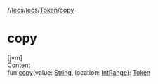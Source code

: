 //[lecs](../../index.md)/[lecs](../index.md)/[Token](index.md)/[copy](copy.md)



# copy  
[jvm]  
Content  
fun [copy](copy.md)(value: [String](https://kotlinlang.org/api/latest/jvm/stdlib/kotlin/-string/index.html), location: [IntRange](https://kotlinlang.org/api/latest/jvm/stdlib/kotlin.ranges/-int-range/index.html)): [Token](index.md)  



